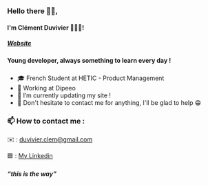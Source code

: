 
### Hello there 👋🏻,
#### I'm Clément Duvivier 🧑🏻‍💻!
##### <a href="https://cduvivier.dev">Website</a>
#### Young developer, always something to learn every day !
### 
- 🎓 French Student at HETIC - Product Management
- 👀 Working at Dipeeo
- 🌱 I’m currently updating my site !
- 💬 Don't hesitate to contact me for anything, I'll be glad to help 😁
### 📫 How to contact me : 
✉️ : duvivier.clem@gmail.com

🟦 : <a href="https://www.linkedin.com/in/clementduvivier" target="_blank">My Linkedin</a>

##### <q>this is the way</q>
